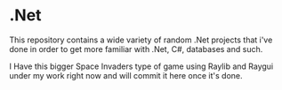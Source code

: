 # .Net
This repository contains a wide variety of random .Net projects that i've done in order to get more familiar with .Net, C#, databases and such.

I Have this bigger Space Invaders type of game using Raylib and Raygui under my work right now and will commit it here once it's done.
